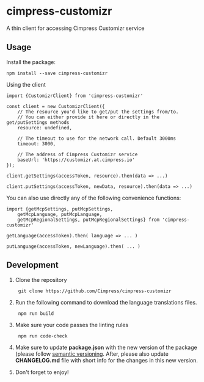 # cimpress-customizr
A thin client for accessing Cimpress Customizr service


## Usage

Install the package:
    
    npm install --save cimpress-customizr

Using the client
    
    import {CustomizrClient} from 'cimpress-customizr'
    
    const client = new CustomizrClient({
        // The resource you'd like to get/put the settings from/to.
        // You can either provide it here or directly in the get/putSettings methods
        resource: undefined,
        
        // The timeout to use for the network call. Default 3000ms
        timeout: 3000,
        
        // The address of Cimpress Customizr service
        baseUrl: 'https://customizr.at.cimpress.io'
    });
    
    client.getSettings(accessToken, resource).then(data => ...)
    
    client.putSettings(accessToken, newData, resource).then(data => ...)
    
You can also use directly any of the following convenience functions:

    import {getMcpSettings, putMcpSettings,
        getMcpLanguage, putMcpLanguage,
        getMcpRegionalSettings, putMcpRegionalSettings} from 'cimpress-customizr'
        
    getLanguage(accessToken).then( language => ... )
    
    putLanguage(accessToken, newLanguage).then( ... )

    

## Development

1. Clone the repository
    
        git clone https://github.com/Cimpress/cimpress-customizr
        
1. Run the following command to download the language translations files. 
        
        npm run build

1. Make sure your code passes the linting rules
        
        npm run code-check
        
1. Make sure to update **package.json** with the new version of the package (please follow 
[semantic versioning](https://semver.org/). After, please also update **CHANGELOG.md** file 
with short info for the changes in this new version.   

7. Don't forget to enjoy! 
